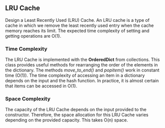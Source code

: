 ## LRU Cache
Design a Least Recently Used (LRU) Cache. An LRU cache is a type of cache in which we remove the least recently used entry when the cache memory reaches its limit. The expected time complexity of setting and getting operations are O(1).

### Time Complexity
The LRU Cache is implemented with the **OrderedDict** from collections. This class provides useful methods for rearranging the order of the elements in the dictionary. The methods *move_to_end()* and *popitem()* work in constant time (O(1)). The time complexity of accessing an item in a dictionary depends on the input and the hash function. In practice, it is almost certain that items can be accessed in O(1).  

### Space Complexity
The capacity of the LRU Cache depends on the input provided to the constructor. Therefore, the space allocation for this LRU Cache varies depending on the provided capacity. This takes O(n) space.